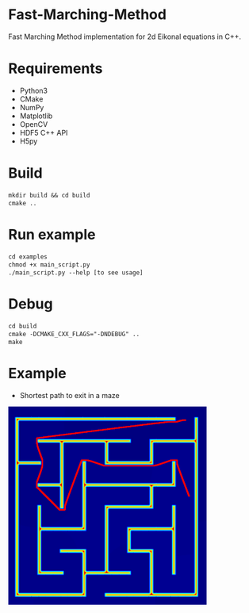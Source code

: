 # Fast-Marching-Method
Fast Marching Method implementation for 2d Eikonal equations in C++.

# Requirements
- Python3
- CMake
- NumPy
- Matplotlib     
- OpenCV
- HDF5 C++ API
- H5py

# Build
```shell
mkdir build && cd build
cmake ..
```
# Run example
```shell
cd examples
chmod +x main_script.py
./main_script.py --help [to see usage]
```

# Debug
```shell
cd build
cmake -DCMAKE_CXX_FLAGS="-DNDEBUG" ..
make
```


# Example
- Shortest path to exit in a maze

<img src="https://github.com/avrocha/Fast-Marching-Method/blob/master/images/github_example.png" width="400" height="400">
